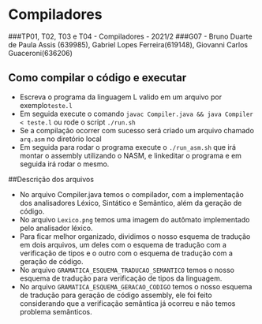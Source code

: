 ﻿# Compiladores

###TP01, T02, T03 e T04 - Compiladores - 2021/2
###G07 - Bruno Duarte de Paula Assis (639985), Gabriel Lopes Ferreira(619148), Giovanni Carlos Guaceroni(636206)


## Como compilar o código e executar
- Escreva o programa da linguagem L valido em um arquivo por exemplo``teste.l``
- Em seguida execute o comando ``javac Compiler.java && java Compiler < teste.l`` ou rode o script  ``./run.sh``
- Se a compilação ocorrer com sucesso será criado um arquivo chamado ``arq.asm`` no diretório local
- Em seguida para rodar o programa execute o ``./run_asm.sh`` que irá montar o assembly utilizando o NASM, e linkeditar o programa e em seguida irá rodar o mesmo.


##Descrição dos arquivos
- No arquivo Compiler.java temos o compilador, com a implementação dos analisadores Léxico, Sintático e Semântico, além da geração de código.
- No arquivo ``Lexico.png`` temos uma imagem do autômato implementado pelo analisador léxico.
- Para ficar melhor organizado, dividimos o nosso esquema de tradução em dois arquivos, um deles com o esquema de tradução com a verificação de tipos e o outro com o esquema de tradução com a geração de código.
- No arquivo ``GRAMATICA_ESQUEMA_TRADUCAO_SEMANTICO`` temos o nosso esquema de tradução para verificação de tipos da linguagem.
- No arquivo ``GRAMATICA_ESQUEMA_GERACAO_CODIGO`` temos o nosso esquema de tradução para geração de código assembly, ele foi feito considerando que a verificação semântica já ocorreu e não temos problema semânticos.